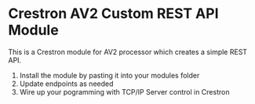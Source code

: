 # Crestron AV2 Custom REST API Module
This is a Crestron module for AV2 processor which creates a simple REST API. 

1. Install the module by pasting it into your modules folder
2. Update endpoints as needed
3. Wire up your pogramming with TCP/IP Server control in Crestron
